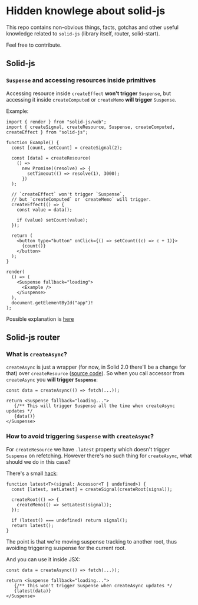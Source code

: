 # Hidden knowlege about solid-js

This repo contains non-obvious things, facts, gotchas and other useful knowledge related to `solid-js` (library itself, router, solid-start).

Feel free to contribute.

## Solid-js

### `Suspense` and accessing resources inside primitives

Accessing resource inside `createEffect` **won't trigger** `Suspense`, but accessing it inside `createComputed` or `createMemo` **will trigger** `Suspense`.

Example:

```tsx
import { render } from "solid-js/web";
import { createSignal, createResource, Suspense, createComputed, createEffect } from "solid-js";

function Example() {
  const [count, setCount] = createSignal(2);

  const [data] = createResource(
    () =>
      new Promise((resolve) => {
        setTimeout(() => resolve(1), 3000);
      })
  );

  // `createEffect` won't trigger `Suspense`,
  // but `createComputed` or `createMemo` will trigger.
  createEffect(() => {
    const value = data();

    if (value) setCount(value);
  });

  return (
    <button type="button" onClick={() => setCount((c) => c + 1)}>
      {count()}
    </button>
  );
}

render(
  () => (
    <Suspense fallback="loading">
      <Example />
    </Suspense>
  ),
  document.getElementById("app")!
);
```

Possible explanation is [here](https://discord.com/channels/722131463138705510/722131463889223772/1261153998950371419)

## Solid-js router

### What is `createAsync`?

`createAsync` is just a wrapper (for now, in Solid 2.0 there'll be a change for that) over `createResource` ([source code](https://github.com/solidjs/solid-router/blob/main/src/data/createAsync.ts)). So when you call accessor from `createAsync` you **will trigger `Suspense`**:

```tsx
const data = createAsync(() => fetch(...));

return <Suspense fallback="loading...">
   {/** This will trigger Suspense all the time when createAsync updates */
   {data()}
</Suspense>
```

### How to avoid triggering `Suspense` with `createAsync`?

For `createResource` we have `.latest` property which doesn't trigger `Suspense` on refetching. However there's no such thing for `createAsync`, what should we do in this case?

There's a small [hack](https://discord.com/channels/722131463138705510/1260246424508170321):

```tsx
function latest<T>(signal: Accessor<T | undefined>) {
  const [latest, setLatest] = createSignal(createRoot(signal));

  createRoot(() => {
    createMemo(() => setLatest(signal));
  });

  if (latest() === undefined) return signal();
  return latest();
}
```

The point is that we're moving suspense tracking to another root, thus avoiding triggering suspense for the current root.

And you can use it inside JSX:

```tsx
const data = createAsync(() => fetch(...));

return <Suspense fallback="loading...">
   {/** This won't trigger Suspense when createAsync updates */
   {latest(data)}
</Suspense>
```

